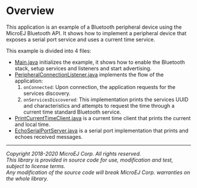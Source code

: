 # Overview

This application is an example of a Bluetooth peripheral device using the MicroEJ Bluetooth API.
It shows how to implement a peripheral device that exposes a serial port service and uses a current time service.

This example is divided into 4 files:
  - [Main.java](src/main/java/com/microej/example/bluetooth/peripheral/Main.java) initializes the example, it shows how to enable the Bluetooth stack, setup services and listeners and start advertising.
  - [PeripheralConnectionListener.java](src/main/java/com/microej/example/bluetooth/peripheral/PeripheralConnectionListener.java) implements the flow of the application:
    1. `onConnected`: Upon connection, the application requests for the services discovery.
    2. `onServicesDiscovered`: This implementation prints the services UUID and characteristics and attempts to request the time through a current time standard Bluetooth service.
  - [PrintCurrentTimeClient.java](src/main/java/com/microej/example/bluetooth/peripheral/PrintCurrentTimeClient.java) is a current time client that prints the current and local time.
  - [EchoSerialPortServer.java](src/main/java/com/microej/example/bluetooth/peripheral/EchoSerialPortServer.java) is a serial port implementation that prints and echoes received messages.

---
_Copyright 2018-2020 MicroEJ Corp. All rights reserved._  
_This library is provided in source code for use, modification and test, subject to license terms._  
_Any modification of the source code will break MicroEJ Corp. warranties on the whole library._  
